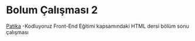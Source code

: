 # Bolum Çalışması 2
[Patika](https://app.patika.dev/) -Kodluyoruz Front-End Eğitimi kapsamındaki HTML dersi  bölüm sonu çalışması
